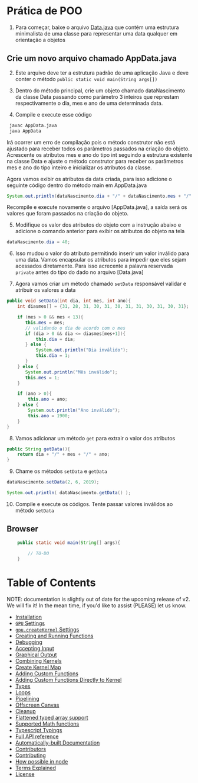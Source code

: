 # Prática de POO
1. Para começar, baixe o arquivo [Data.java](http://gpu.rocks/playground) que contém uma estrutura minimalista de uma classe para representar uma data qualquer em orientação a objetos

## Crie um novo arquivo chamado AppData.java
2. Este arquivo deve ter a estrutura padrão de uma aplicação Java e deve conter o método `public static void main(String args[])`


3. Dentro do método principal, crie um objeto chamado dataNascimento da classe Data passando como parâmetro 3 inteiros que represtam respectivamente o dia, mes e ano de uma determinada data.

4. Compile e execute esse código

```bash
 javac AppData.java
 java AppData
```

Irá ocorrer um erro de compilação pois o método construtor não está ajustado para receber todos os parâmetros passados na criação do objeto. Acrescente os atributos mes e ano do tipo int seguindo a estrutura existente na classe Data e ajuste o método construtor para receber os parâmetros mes e ano do tipo inteiro e inicializar os atributos da classe.


Agora vamos exibir os atributos da data criada, para isso adicione o seguinte código dentro do método main em AppData.java
```java
System.out.println(dataNascimento.dia + "/" + dataNascimento.mes + "/" + dataNascimento.ano);
```

Recompile e execute novamente o arquivo [AppData.java], a saída será os valores que foram passados na criação do objeto. 

5. Modifique os valor dos atributos do objeto com a instrução abaixo e adicione o comando anterior para exibir os atributos do objeto na tela
```java
dataNascimento.dia = 40;
```
6. Isso mudou o valor do atributo permitindo inserir um valor inválido para uma data. Vamos encapsular os atributos para impedir que eles sejam acessados diretamente. Para isso acrecente a palavra reservada `private` antes do tipo do dado no arquivo [Data.java]

7. Agora vamos criar um método chamado `setData` responsável validar e  atribuir os valores a data
```java
public void setData(int dia, int mes, int ano){
    int diasmes[] = {31, 28, 31, 30, 31, 30, 31, 31, 30, 31, 30, 31};

    if (mes > 0 && mes < 13){
       this.mes = mes;
       // validando o dia de acordo com o mes
       if (dia > 0 && dia <= diasmes[mes+1]){
           this.dia = dia;
       } else {
           System.out.println("Dia inválido");
           this.dia = 1;
       } 
    } else {
       System.out.println("Mês inválido");
       this.mes = 1;
    }

    if (ano > 0){
        this.ano = ano;
    } else {
        System.out.println("Ano inválido");
        this.ano = 1900;
    }
}
```

8. Vamos adicionar um método `get` para extrair o valor dos atributos
```java
public String getData(){
	return dia + "/" + mes + "/" + ano;
}
```

9. Chame os métodos `setData` e `getData`
```java
dataNascimento.setData(2, 6, 2019);

System.out.println( dataNascimento.getData() );

```

10. Compile e execute os códigos. Tente passar valores inválidos ao método `setData`

## Browser
```java
    public static void main(String[] args){
    
        // TO-DO
    }
```


 
# Table of Contents

NOTE: documentation is slightly out of date for the upcoming release of v2.  We will fix it!  In the mean time, if you'd like to assist (PLEASE) let us know.

* [Installation](#installation)
* [`GPU` Settings](#gpu-settings)
* [`gpu.createKernel` Settings](#gpu-createkernel-settings)
* [Creating and Running Functions](#creating-and-running-functions)
* [Debugging](#debugging)
* [Accepting Input](#accepting-input)
* [Graphical Output](#graphical-output)
* [Combining Kernels](#combining-kernels)
* [Create Kernel Map](#create-kernel-map)
* [Adding Custom Functions](#adding-custom-functions)
* [Adding Custom Functions Directly to Kernel](#adding-custom-functions-directly-to-kernel)
* [Types](#types)
* [Loops](#loops)
* [Pipelining](#pipelining)
* [Offscreen Canvas](#offscreen-canvas)
* [Cleanup](#cleanup)
* [Flattened typed array support](#flattened-typed-array-support)
* [Supported Math functions](#supported-math-functions)
* [Typescript Typings](#typescript-typings)
* [Full API reference](#full-api-reference)
* [Automatically-built Documentation](#automatically-built-documentation)
* [Contributors](#contributors)
* [Contributing](#contributing)
* [How possible in node](#how-possible-in-node)
* [Terms Explained](#terms-explained)
* [License](#license)
